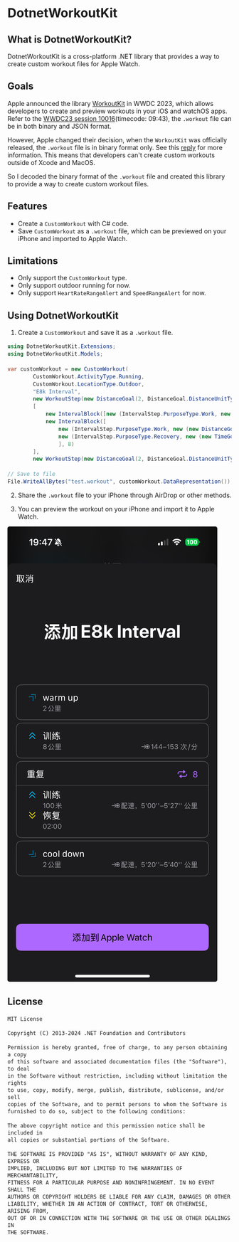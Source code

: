 # DotnetWorkoutKit

## What is DotnetWorkoutKit?

DotnetWorkoutKit is a cross-platform .NET library that provides a way to create custom workout files for Apple Watch.

## Goals

Apple announced the library [WorkoutKit](https://developer.apple.com/documentation/workoutkit) in WWDC 2023, which allows developers to create and preview workouts in your iOS and watchOS apps. Refer to the [WWDC23 session 10016](https://developer.apple.com/videos/play/wwdc2023/10016/)(timecode: 09:43), the `.workout` file can be in both binary and JSON format.

However, Apple changed their decision, when the `WorkoutKit` was officially released, the `.workout` file is in binary format only. See this [reply](https://developer.apple.com/forums/thread/750557?answerId=790229022#790229022) for more information. This means that developers can't create custom workouts outside of Xcode and MacOS.

So I decoded the binary format of the `.workout` file and created this library to provide a way to create custom workout files.

## Features

- Create a `CustomWorkout` with C# code.
- Save `CustomWorkout` as a `.workout` file, which can be previewed on your iPhone and imported to Apple Watch.

## Limitations

- Only support the `CustomWorkout` type.
- Only support outdoor running for now.
- Only support `HeartRateRangeAlert` and `SpeedRangeAlert` for now.

## Using DotnetWorkoutKit

1. Create a `CustomWorkout` and save it as a `.workout` file.

```csharp
using DotnetWorkoutKit.Extensions;
using DotnetWorkoutKit.Models;

var customWorkout = new CustomWorkout(
        CustomWorkout.ActivityType.Running, 
        CustomWorkout.LocationType.Outdoor,
        "E8k Interval",
        new WorkoutStep(new DistanceGoal(2, DistanceGoal.DistanceUnitType.Kilometers), null, "warm up"),
        [
            new IntervalBlock([new (IntervalStep.PurposeType.Work, new (new DistanceGoal(8, DistanceGoal.DistanceUnitType.Kilometers), new HeartRateRangeAlert(144, 153)))], 1),
            new IntervalBlock([
                new (IntervalStep.PurposeType.Work, new (new DistanceGoal(100, DistanceGoal.DistanceUnitType.Meters), new SpeedRangeAlert(11, 12))),
                new (IntervalStep.PurposeType.Recovery, new (new TimeGoal(TimeSpan.FromMinutes(2))))
                ], 8)
        ],
        new WorkoutStep(new DistanceGoal(2, DistanceGoal.DistanceUnitType.Kilometers), new SpeedRangeAlert("5'40\"", "5'20\""), "cool down"));

// Save to file
File.WriteAllBytes("test.workout", customWorkout.DataRepresentation());
```

2. Share the `.workout` file to your iPhone through AirDrop or other methods.

3. You can preview the workout on your iPhone and import it to Apple Watch.

![Preview](https://raw.githubusercontent.com/changeforan/DotnetWorkoutKit/refs/heads/main/IMG_6B672CFD47B3-1.jpeg)

## License

```text
MIT License

Copyright (C) 2013-2024 .NET Foundation and Contributors

Permission is hereby granted, free of charge, to any person obtaining a copy
of this software and associated documentation files (the "Software"), to deal
in the Software without restriction, including without limitation the rights
to use, copy, modify, merge, publish, distribute, sublicense, and/or sell
copies of the Software, and to permit persons to whom the Software is
furnished to do so, subject to the following conditions:

The above copyright notice and this permission notice shall be included in
all copies or substantial portions of the Software.

THE SOFTWARE IS PROVIDED "AS IS", WITHOUT WARRANTY OF ANY KIND, EXPRESS OR
IMPLIED, INCLUDING BUT NOT LIMITED TO THE WARRANTIES OF MERCHANTABILITY,
FITNESS FOR A PARTICULAR PURPOSE AND NONINFRINGEMENT. IN NO EVENT SHALL THE
AUTHORS OR COPYRIGHT HOLDERS BE LIABLE FOR ANY CLAIM, DAMAGES OR OTHER
LIABILITY, WHETHER IN AN ACTION OF CONTRACT, TORT OR OTHERWISE, ARISING FROM,
OUT OF OR IN CONNECTION WITH THE SOFTWARE OR THE USE OR OTHER DEALINGS IN
THE SOFTWARE.
```